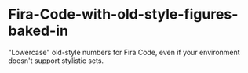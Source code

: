 # Fira-Code-with-old-style-figures-baked-in
"Lowercase" old-style numbers for Fira Code, even if your environment doesn't support stylistic sets.
